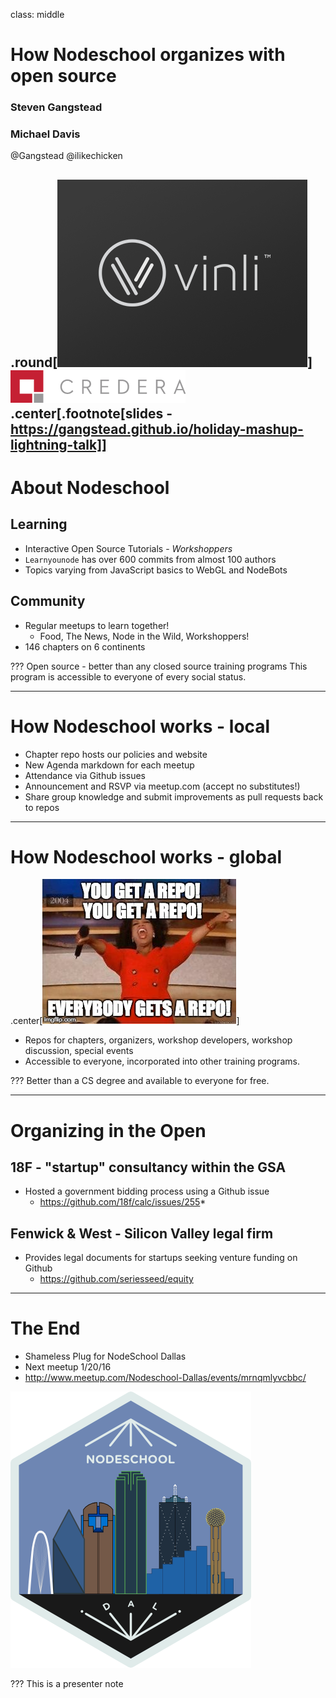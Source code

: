 class: middle

# How Nodeschool organizes with open source
### Steven Gangstead
### Michael Davis

@Gangstead
@ilikechicken

.round[![:scale 16%](slides/vinli-logo.gif)]
&nbsp;
![:scale 35%](slides/credera.png)
.center[.footnote[slides - https://gangstead.github.io/holiday-mashup-lightning-talk]]
---

# About Nodeschool

## Learning
  * Interactive Open Source Tutorials - *Workshoppers*
   * `Learnyounode` has over 600 commits from almost 100 authors
  * Topics varying from JavaScript basics to WebGL and NodeBots

## Community
  * Regular meetups to learn together!
    * Food, The News, Node in the Wild, Workshoppers!
  * 146 chapters on 6 continents

???
Open source - better than any closed source training programs
This program is accessible to everyone of every social status.

---

# How Nodeschool works - local
- Chapter repo hosts our policies and website
- New Agenda markdown for each meetup
- Attendance via Github issues
- Announcement and RSVP via meetup.com (accept no substitutes!)
- Share group knowledge and submit improvements as pull requests back to repos
---

# How Nodeschool works - global
.center[![:scale 35%](slides/yougetarepo.jpg)]
- Repos for chapters, organizers, workshop developers, workshop discussion, special events
- Accessible to everyone, incorporated into other training programs.

???
Better than a CS degree and available to everyone for free.

---

# Organizing in the Open

## 18F - "startup" consultancy within the GSA
  * Hosted a government bidding process using a Github issue
    * https://github.com/18f/calc/issues/255*

## Fenwick & West - Silicon Valley legal firm
  * Provides legal documents for startups seeking venture funding on Github
    * https://github.com/seriesseed/equity

---

# The End

- Shameless Plug for NodeSchool Dallas
 - Next meetup 1/20/16
 - http://www.meetup.com/Nodeschool-Dallas/events/mrnqmlyvcbbc/

![:scale 20%](slides/nodeschool-dallas-skyline.png)

???
This is a presenter note
